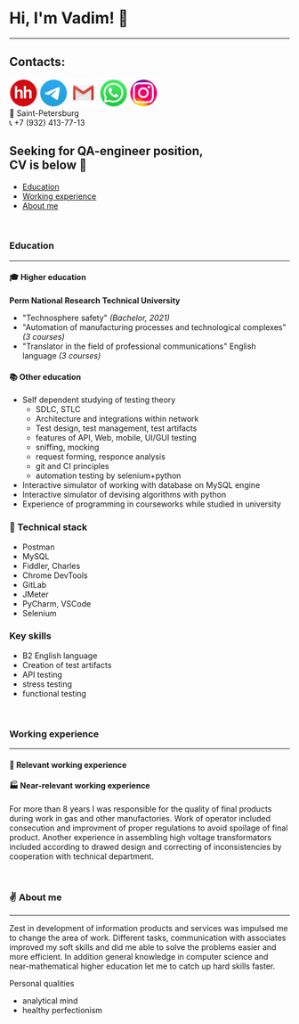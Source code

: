 
# Hi, I'm Vadim! :wave: </br>
___
## Contacts:
[<img src="https://github.com/Ordbe/ordbe/blob/main/hh-round.png?raw=true">](https://spb.hh.ru/resume/0d734449ff039026f00039ed1f6e5a3773526d) 
[<img src="https://github.com/Ordbe/ordbe/blob/main/tel-round.png?raw=true">](https://t.me/ordbe) 
[<img src="https://github.com/Ordbe/ordbe/blob/main/gm-round.png?raw=true">](mailto:ordbetests@gmail.com) 
[<img src="https://github.com/Ordbe/ordbe/blob/main/wh-round.png?raw=true">](https://wa.me/79324137713?text=Срочно%20предлагаю%20Вам%20оффер!) 
[<img src="https://github.com/Ordbe/ordbe/blob/main/inst-round.png?raw=true">](https://instagram.com/ordbe) </br>
:round_pushpin: Saint-Petersburg </br>
:telephone_receiver: +7 (932) 413-77-13 </br>

## Seeking for QA-engineer position, </br> CV is below :raised_hands: </br>
- [Education](#education)
- [Working experience](#workingexperience)
- [About me](#aboutme)

</br>

### Education<a name="education"></a>
___
#### :mortar_board: Higher education </br>
**Perm National Research Technical University**
- "Technosphere safety" *(Bachelor, 2021)*
- "Automation of manufacturing processes and technological complexes" *(3 courses)*
- "Translator in the field of professional communications" English language *(3 courses)*

#### :books: Other education </br>
- Self dependent studying of testing theory
  - SDLC, STLC
  - Architecture and integrations within network
  - Test design, test management, test artifacts
  - features of API, Web, mobile, UI/GUI testing
  - sniffing, mocking
  - request forming, responce analysis
  - git and CI principles
  - automation testing by selenium+python
- Interactive simulator of working with database on MySQL engine
- Interactive simulator of devising algorithms with python
- Experience of programming in courseworks while studied in university

### :wrench: Technical stack
- Postman
- MySQL
- Fiddler, Charles
- Chrome DevTools
- GitLab
- JMeter
- PyCharm, VSCode
- Selenium

### Key skills </br>
- B2 English language
- Creation of test artifacts
- API testing
- stress testing
- functional testing

</br>

### Working experience<a name="workingexperience"></a>
___
#### :pushpin: Relevant working experience </br>


#### :factory: Near-relevant working experience </br>
For more than 8 years I was responsible for the quality of final products during work in gas and other manufactories. 
Work of operator included consecution and improvment of proper regulations to avoid spoilage of final product. Another experience in 
assembling high voltage transformators included according to drawed design and correcting of inconsistencies by cooperation with
technical department.

</br>

### :v: About me<a name="aboutme"></a>
___
Zest in development of information products and services was impulsed me to change the area of work.
Different tasks, communication with associates improved my soft skills and did me able to solve the problems 
easier and more efficient. In addition general knowledge in computer science and near-mathematical higher education 
let me to catch up hard skills faster.

Personal qualities
- analytical mind
- healthy perfectionism

